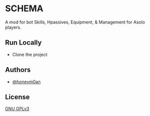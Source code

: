 # SCHEMA

A mod for bot Skills, Hpassives, Equipment, & Management for Asolo players.

## Run Locally

- Clone the project

## Authors

- [@honeym0an](https://github.com/honeymoan)

## License

[GNU GPLv3](https://choosealicense.com/licenses/gpl-3.0)

